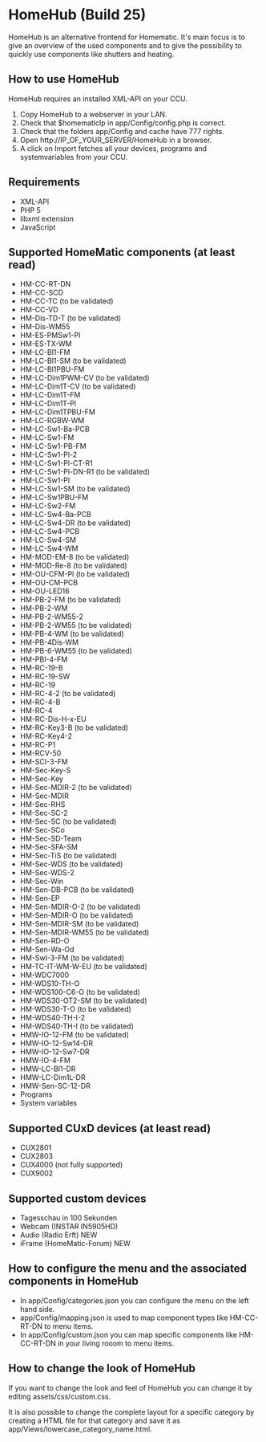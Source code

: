 # HomeHub (Build 25)
HomeHub is an alternative frontend for Homematic. It's main focus is to give an overview of the used components and to give the possibility to quickly use components like shutters and heating.

## How to use HomeHub
HomeHub requires an installed XML-API on your CCU.

1. Copy HomeHub to a webserver in your LAN.
2. Check that $homematicIp in app/Config/config.php is correct.
3. Check that the folders app/Config and cache have 777 rights.
4. Open http://IP_OF_YOUR_SERVER/HomeHub in a browser.
5. A click on Import fetches all your devices, programs and systemvariables from your CCU.

## Requirements
* XML-API
* PHP 5
* libxml extension
* JavaScript

## Supported HomeMatic components (at least read)
* HM-CC-RT-DN
* HM-CC-SCD
* HM-CC-TC (to be validated)
* HM-CC-VD
* HM-Dis-TD-T (to be validated)
* HM-Dis-WM55
* HM-ES-PMSw1-Pl
* HM-ES-TX-WM
* HM-LC-Bl1-FM
* HM-LC-Bl1-SM (to be validated)
* HM-LC-Bl1PBU-FM
* HM-LC-Dim1PWM-CV (to be validated)
* HM-LC-Dim1T-CV (to be validated)
* HM-LC-Dim1T-FM
* HM-LC-Dim1T-Pl
* HM-LC-Dim1TPBU-FM
* HM-LC-RGBW-WM
* HM-LC-Sw1-Ba-PCB
* HM-LC-Sw1-FM
* HM-LC-Sw1-PB-FM
* HM-LC-Sw1-Pl-2
* HM-LC-Sw1-Pl-CT-R1
* HM-LC-Sw1-Pl-DN-R1 (to be validated)
* HM-LC-Sw1-Pl
* HM-LC-Sw1-SM (to be validated)
* HM-LC-Sw1PBU-FM
* HM-LC-Sw2-FM
* HM-LC-Sw4-Ba-PCB
* HM-LC-Sw4-DR (to be validated)
* HM-LC-Sw4-PCB
* HM-LC-Sw4-SM
* HM-LC-Sw4-WM
* HM-MOD-EM-8 (to be validated)
* HM-MOD-Re-8 (to be validated)
* HM-OU-CFM-Pl (to be validated)
* HM-OU-CM-PCB
* HM-OU-LED16
* HM-PB-2-FM (to be validated)
* HM-PB-2-WM
* HM-PB-2-WM55-2
* HM-PB-2-WM55 (to be validated)
* HM-PB-4-WM (to be validated)
* HM-PB-4Dis-WM
* HM-PB-6-WM55 (to be validated)
* HM-PBI-4-FM
* HM-RC-19-B
* HM-RC-19-SW
* HM-RC-19
* HM-RC-4-2 (to be validated)
* HM-RC-4-B
* HM-RC-4
* HM-RC-Dis-H-x-EU
* HM-RC-Key3-B (to be validated)
* HM-RC-Key4-2
* HM-RC-P1
* HM-RCV-50
* HM-SCI-3-FM
* HM-Sec-Key-S
* HM-Sec-Key
* HM-Sec-MDIR-2 (to be validated)
* HM-Sec-MDIR
* HM-Sec-RHS
* HM-Sec-SC-2
* HM-Sec-SC (to be validated)
* HM-Sec-SCo
* HM-Sec-SD-Team
* HM-Sec-SFA-SM
* HM-Sec-TiS (to be validated)
* HM-Sec-WDS (to be validated)
* HM-Sec-WDS-2
* HM-Sec-Win
* HM-Sen-DB-PCB (to be validated)
* HM-Sen-EP
* HM-Sen-MDIR-O-2 (to be validated)
* HM-Sen-MDIR-O (to be validated)
* HM-Sen-MDIR-SM (to be validated)
* HM-Sen-MDIR-WM55 (to be validated)
* HM-Sen-RD-O
* HM-Sen-Wa-Od
* HM-SwI-3-FM (to be validated)
* HM-TC-IT-WM-W-EU (to be validated)
* HM-WDC7000
* HM-WDS10-TH-O
* HM-WDS100-C6-O (to be validated)
* HM-WDS30-OT2-SM (to be validated)
* HM-WDS30-T-O (to be validated)
* HM-WDS40-TH-I-2
* HM-WDS40-TH-I (to be validated)
* HMW-IO-12-FM (to be validated)
* HMW-IO-12-Sw14-DR
* HMW-IO-12-Sw7-DR
* HMW-IO-4-FM
* HMW-LC-Bl1-DR
* HMW-LC-Dim1L-DR
* HMW-Sen-SC-12-DR
* Programs
* System variables

## Supported CUxD devices (at least read)
* CUX2801
* CUX2803
* CUX4000 (not fully supported)
* CUX9002

## Supported custom devices
* Tagesschau in 100 Sekunden
* Webcam (INSTAR IN5905HD)
* Audio (Radio Erft) NEW
* iFrame (HomeMatic-Forum) NEW

## How to configure the menu and the associated components in HomeHub
* In app/Config/categories.json you can configure the menu on the left hand side.
* app/Config/mapping.json is used to map component types like HM-CC-RT-DN to menu items.
* In app/Config/custom.json you can map specific components like HM-CC-RT-DN in your living rooom to menu items.

## How to change the look of HomeHub
If you want to change the look and feel of HomeHub you can change it by editing assets/css/custom.css.

It is also possible to change the complete layout for a specific category by creating a HTML file for that category and save it as app/Views/lowercase_category_name.html.